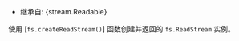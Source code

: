 <!-- YAML
added: v0.1.93
-->

* 继承自: {stream.Readable}

使用 [`fs.createReadStream()`] 函数创建并返回的 `fs.ReadStream` 实例。


